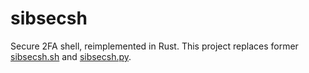 # sibsecsh
Secure 2FA shell, reimplemented in Rust.
This project replaces former [sibsecsh.sh](https://github.com/myzhang1029/codes/blob/main/shell/sibsecsh)
and [sibsecsh.py](https://github.com/myzhang1029/codes/blob/main/python/sibsecsh.py).
